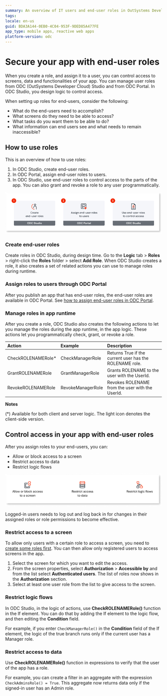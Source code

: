 ```yaml
---
summary: An overview of IT users and end-user roles in OutSystems Developer Cloud (ODC).  
tags: 
locale: en-us
guid: BDA3A144-0EB0-4C04-953F-9DED85A477FE
app_type: mobile apps, reactive web apps
platform-version: odc
---
```


# Secure your app with end-user roles

When you create a role, and assign it to a user, you can control access to screens, data and functionalities of your app. You can manage user roles from ODC (OutSystems Developer Cloud) Studio and from ODC Portal. In ODC Studio, you design logic to control access.

When setting up roles for end-users, consider the following: 

* What do the end-users need to accomplish?
* What screens do they need to be able to access?
* What tasks do you want them to be able to do?
* What information can end users see and what needs to remain inaccessible?
 
## How to use roles

This is an overview of how to use roles:

1. In ODC Studio, create end-user roles.
1. In ODC Portal, assign end-user roles to users.
1. In ODC Studio, use end-user roles to control access to the parts of the app. You can also grant and revoke a role to any user programmatically.

![How you can use roles](images/overview-how-to-use-roles-diag.png "How you can use roles")

### Create end-user roles

Create roles in ODC Studio, during design time. Go to the **Logic** tab > **Roles** > right-click the **Roles** folder > select **Add Role**. When ODC Studio creates a role, it also creates a set of related actions you can use to manage roles during runtime.

### Assign roles to users through ODC Portal

After you publish an app that has end-user roles, the end-user roles are available in ODC Portal. See [how to assign end-user roles in ODC Portal](../user-management/intro.md#end-user-roles).

### Manage roles in app runtime

After you create a role, ODC Studio also creates the following actions to let you manage the roles during the app runtime, in the app logic. These actions let you programmatically check, grant, or revoke a role.

| Action             | Example           | Description                                             |
| :------------------ | :----------------- | :------------------------------------------------------- |
| CheckROLENAMERole* | CheckManagerRole  | Returns True if the current user has the ROLENAME role. |
| GrantROLENAMERole  | GrantManagerRole  | Grants ROLENAME to the user with the UserId.            |
| RevokeROLENAMERole | RevokeManagerRole | Revokes ROLENAME from the user with the UserId.          |

**Notes**

(*) Available for both client and server logic. The light icon denotes the client-side version.

## Control access in your app with end-user roles

After you assign roles to your end-users, you can:

* Allow or block access to a screen
* Restrict access to data
* Restrict logic flows

![Control access in your app](images/control-access-in-your-app-end-user-roles-diag.png "Control access in your app")

<div class="info" markdown="1">

Logged-in users needs to log out and log back in for changes in their assigned roles or role permissions to become effective.

</div>

### Restrict access to a screen

To allow only users with a certain role to access a screen, you need to [create some roles first](#create-end-user-roles). You can then allow only registered users to access screens in the app.

1. Select the screen for which you want to edit the access.
1. From the screen properties, select **Authorization** > **Accessible by** and from the list select **Authenticated users**. The list of roles now shows in the **Authorization** section.
1. Select at least one user role from the list to give access to the screen.

### Restrict logic flows

In ODC Studio, in the logic of actions, use **CheckROLENAMERole()** function in the If element. You can do that by adding the If element to the logic flow, and then editing the **Condition** field.

For example, if you enter `CheckManagerRole()` in the **Condition** field of the If element, the logic of the true branch runs only if the current user has a Manager role.

### Restrict access to data

Use **CheckROLENAMERole()** function in expressions to verify that the user of the app has a role.

For example, you can create a filter in an aggregate with the expression `CheckAdminsRole() = True`. This aggregate now returns data only if the signed-in user has an Admin role.
